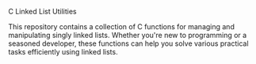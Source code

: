 C Linked List Utilities

This repository contains a collection of C functions for managing and
manipulating singly linked lists. Whether you're new to programming or
a seasoned developer, these functions can help you solve various
practical tasks efficiently using linked lists.

